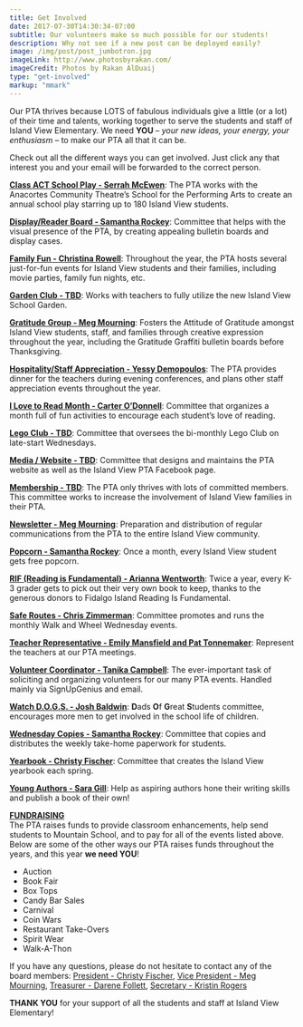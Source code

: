 ```yaml
---
title: Get Involved
date: 2017-07-30T14:30:34-07:00
subtitle: Our volunteers make so much possible for our students!
description: Why not see if a new post can be deployed easily?
image: /img/post/post_jumbotron.jpg
imageLink: http://www.photosbyrakan.com/
imageCredit: Photos by Rakan AlDuaij
type: "get-involved"
markup: "mmark"
---
```


Our PTA thrives because LOTS of fabulous individuals give a little (or a lot) of their time and talents, working together to serve the students and staff of Island View Elementary. We need **YOU** – *your new ideas, your energy, your enthusiasm* – to make our PTA all that it can be.  

Check out all the different ways you can get involved.  Just click any that interest you and your email will be forwarded to the correct person.

**[Class ACT School Play - Serrah McEwen](mailto:president@islandviewpta.org?subject=IVEPTA%20-%20ACT%20School%20Play)**: The PTA works with the Anacortes Community Theatre’s School for the Performing Arts to create an annual school play starring up to 180 Island View students.

**[Display/Reader Board - Samantha Rockey](mailto:president@islandviewpta.org?subject=IVEPTA%20-%20Display-Reader%20Board)**: Committee that helps with the visual presence of the PTA, by creating appealing bulletin boards and display cases.

**[Family Fun - Christina Rowell](mailto:president@islandviewpta.org?subject=IVEPTA%20-%20Family%20Fun)**: Throughout the year, the PTA hosts several just-for-fun events for Island View students and their families, including movie parties, family fun nights, etc.

**[Garden Club - TBD](mailto:president@islandviewpta.org?subject=IVEPTA%20-%20Garden%20Club)**: Works with teachers to fully utilize the new Island View School Garden.

**[Gratitude Group - Meg Mourning](mailto:president@islandviewpta.org?subject=IVEPTA%20-%20Gratitude%20Group)**: Fosters the Attitude of Gratitude amongst Island View students, staff, and families through creative expression throughout the year, including the Gratitude Graffiti bulletin boards before Thanksgiving.

**[Hospitality/Staff Appreciation - Yessy Demopoulos](mailto:president@islandviewpta.org?subject=IVEPTA%20-%20Hospitality-Staff%20Appreciation)**: The PTA provides dinner for the teachers during evening conferences, and plans other staff appreciation events throughout the year.

**[I Love to Read Month - Carter O’Donnell](mailto:president@islandviewpta.org?subject=IVEPTA%20-%20I%20Love%20to%20Read%20Month)**: Committee that organizes a month full of fun activities to encourage each student’s love of reading.

**[Lego Club - TBD](mailto:president@islandviewpta.org?subject=IVEPTA%20-%20Lego%20Club)**: Committee that oversees the bi-monthly Lego Club on late-start Wednesdays.

**[Media / Website - TBD](mailto:president@islandviewpta.org?subject=IVEPTA%20-%20Media)**:  Committee that designs and maintains the PTA website as well as the Island View PTA Facebook page.

**[Membership - TBD](mailto:president@islandviewpta.org?subject=IVEPTA%20-%20Membership)**: The PTA only thrives with lots of committed members.  This committee works to increase the involvement of Island View families in their PTA.

**[Newsletter - Meg Mourning](mailto:president@islandviewpta.org?subject=IVEPTA%20-%20Newsletter)**: Preparation and distribution of regular communications from the PTA to the entire Island View community.

**[Popcorn - Samantha Rockey](mailto:president@islandviewpta.org?subject=IVEPTA%20-%20Popcorn)**: Once a month, every Island View student gets free popcorn.

**[RIF (Reading is Fundamental) - Arianna Wentworth](mailto:president@islandviewpta.org?subject=IVEPTA%20-%20RIF)**: Twice a year, every K-3 grader gets to pick out their very own book to keep, thanks to the generous donors to Fidalgo Island Reading Is Fundamental.

**[Safe Routes - Chris Zimmerman](mailto:president@islandviewpta.org?subject=IVEPTA%20-%20Safe%20Routes)**: Committee promotes and runs the monthly Walk and Wheel Wednesday events.

**[Teacher Representative - Emily Mansfield and Pat Tonnemaker](mailto:president@islandviewpta.org?subject=IVEPTA%20-%20Teacher%20Representative)**: Represent the teachers at our PTA meetings.

**[Volunteer Coordinator - Tanika Campbell](mailto:president@islandviewpta.org?subject=IVEPTA%20-%20ACT%20School%20Play)**:  The ever-important task of soliciting and organizing volunteers for our many PTA events.  Handled mainly via SignUpGenius and email. 

**[Watch D.O.G.S. - Josh Baldwin](mailto:president@islandviewpta.org?subject=IVEPTA%20-%20ACT%20School%20Play)**:  **D**ads **O**f **G**reat **S**tudents committee, encourages more men to get involved in the school life of children.

**[Wednesday Copies - Samantha Rockey](mailto:president@islandviewpta.org?subject=IVEPTA%20-%20Wednesday%20Copies)**:  Committee that copies and distributes the weekly take-home paperwork for students.

**[Yearbook - Christy Fischer](mailto:president@islandviewpta.org?subject=IVEPTA%20-%20Yearbook)**:  Committee that creates the Island View yearbook each spring.

**[Young Authors - Sara Gill](mailto:president@islandviewpta.org?subject=IVEPTA%20-%20Young%20Authors)**: Help as aspiring authors hone their writing skills and publish a book of their own!

**[FUNDRAISING](mailto:president@islandviewpta.org?subject=IVEPTA%20-%20Fundraising)**  
The PTA raises funds to provide classroom enhancements, help send students to Mountain School, and to pay for all of the events listed above.  Below are some of the other ways our PTA raises funds throughout the years, and this year **we need YOU**!

- Auction
- Book Fair
- Box Tops
- Candy Bar Sales
- Carnival
- Coin Wars
- Restaurant Take-Overs
- Spirit Wear
- Walk-A-Thon

If you have any questions, please do not hesitate to contact any of the board members: 
[President - Christy Fischer](mailto:president@islandviewpta.org), [Vice President - Meg Mourning](mailto:vicepresident@islandviewpta.org), [Treasurer - Darene Follett](mailto:treasurer@islandviewpta.org), [Secretary - Kristin Rogers](mailto:secretary@islandviewpta.org)
 
**THANK YOU** for your support of all the students and staff at Island View Elementary!